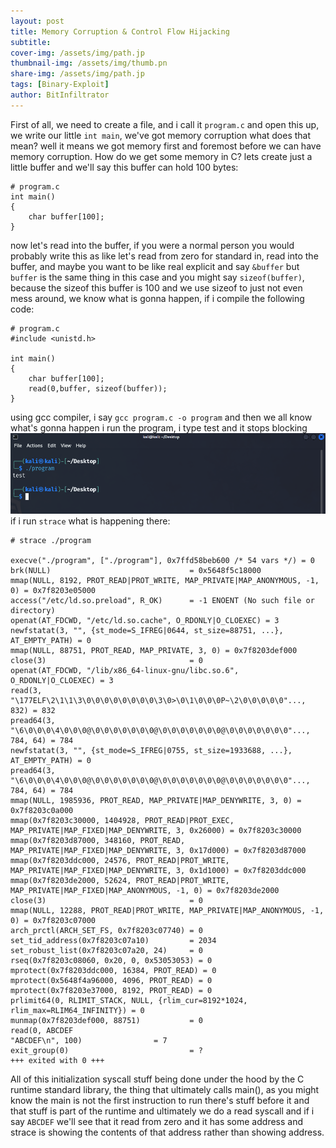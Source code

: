 ```yaml
---
layout: post
title: Memory Corruption & Control Flow Hijacking
subtitle: 
cover-img: /assets/img/path.jp
thumbnail-img: /assets/img/thumb.pn
share-img: /assets/img/path.jp
tags: [Binary-Exploit]
author: BitInfiltrator
---
```


First of all, we need to create a file, and i call it `program.c` and open this up, we write our little `int main`, we've got memory corruption what does that mean? well it means we got memory first and foremost before we can have memory corruption. How do we get some memory in C? lets create just a little buffer and we'll say this buffer can hold 100 bytes:
```
# program.c
int main()
{
    char buffer[100];
}
```
now let's read into the buffer, if you were a normal person you would probably write this as like let's read from zero for standard in, read into the buffer, and maybe you want to be like real explicit and say `&buffer` but `buffer` is the same thing in this case and you might say `sizeof(buffer)`, because the sizeof this buffer is 100 and we use sizeof to just not even mess around, we know what is gonna happen, if i compile the following code:
```
# program.c
#include <unistd.h>

int main()
{
    char buffer[100];
    read(0,buffer, sizeof(buffer));
}
```
using gcc compiler, i say `gcc program.c -o program` and then we all know what's gonna happen i run the program, i type test and it stops blocking ![Image](/assets/img/RunningTheProgram.png) if i run `strace` what is happening there:
```
# strace ./program

execve("./program", ["./program"], 0x7ffd58beb600 /* 54 vars */) = 0
brk(NULL)                               = 0x5648f5c18000
mmap(NULL, 8192, PROT_READ|PROT_WRITE, MAP_PRIVATE|MAP_ANONYMOUS, -1, 0) = 0x7f8203e05000
access("/etc/ld.so.preload", R_OK)      = -1 ENOENT (No such file or directory)
openat(AT_FDCWD, "/etc/ld.so.cache", O_RDONLY|O_CLOEXEC) = 3
newfstatat(3, "", {st_mode=S_IFREG|0644, st_size=88751, ...}, AT_EMPTY_PATH) = 0
mmap(NULL, 88751, PROT_READ, MAP_PRIVATE, 3, 0) = 0x7f8203def000
close(3)                                = 0
openat(AT_FDCWD, "/lib/x86_64-linux-gnu/libc.so.6", O_RDONLY|O_CLOEXEC) = 3
read(3, "\177ELF\2\1\1\3\0\0\0\0\0\0\0\0\3\0>\0\1\0\0\0P~\2\0\0\0\0\0"..., 832) = 832
pread64(3, "\6\0\0\0\4\0\0\0@\0\0\0\0\0\0\0@\0\0\0\0\0\0\0@\0\0\0\0\0\0\0"..., 784, 64) = 784
newfstatat(3, "", {st_mode=S_IFREG|0755, st_size=1933688, ...}, AT_EMPTY_PATH) = 0
pread64(3, "\6\0\0\0\4\0\0\0@\0\0\0\0\0\0\0@\0\0\0\0\0\0\0@\0\0\0\0\0\0\0"..., 784, 64) = 784
mmap(NULL, 1985936, PROT_READ, MAP_PRIVATE|MAP_DENYWRITE, 3, 0) = 0x7f8203c0a000
mmap(0x7f8203c30000, 1404928, PROT_READ|PROT_EXEC, MAP_PRIVATE|MAP_FIXED|MAP_DENYWRITE, 3, 0x26000) = 0x7f8203c30000
mmap(0x7f8203d87000, 348160, PROT_READ, MAP_PRIVATE|MAP_FIXED|MAP_DENYWRITE, 3, 0x17d000) = 0x7f8203d87000
mmap(0x7f8203ddc000, 24576, PROT_READ|PROT_WRITE, MAP_PRIVATE|MAP_FIXED|MAP_DENYWRITE, 3, 0x1d1000) = 0x7f8203ddc000
mmap(0x7f8203de2000, 52624, PROT_READ|PROT_WRITE, MAP_PRIVATE|MAP_FIXED|MAP_ANONYMOUS, -1, 0) = 0x7f8203de2000
close(3)                                = 0
mmap(NULL, 12288, PROT_READ|PROT_WRITE, MAP_PRIVATE|MAP_ANONYMOUS, -1, 0) = 0x7f8203c07000
arch_prctl(ARCH_SET_FS, 0x7f8203c07740) = 0
set_tid_address(0x7f8203c07a10)         = 2034
set_robust_list(0x7f8203c07a20, 24)     = 0
rseq(0x7f8203c08060, 0x20, 0, 0x53053053) = 0
mprotect(0x7f8203ddc000, 16384, PROT_READ) = 0
mprotect(0x5648f4a96000, 4096, PROT_READ) = 0
mprotect(0x7f8203e37000, 8192, PROT_READ) = 0
prlimit64(0, RLIMIT_STACK, NULL, {rlim_cur=8192*1024, rlim_max=RLIM64_INFINITY}) = 0
munmap(0x7f8203def000, 88751)           = 0
read(0, ABCDEF
"ABCDEF\n", 100)                = 7
exit_group(0)                           = ?
+++ exited with 0 +++
```
All of this initialization syscall stuff being done under the hood by the C runtime standard library, the thing that ultimately calls main(), as you might know the main is not the first instruction to run there's stuff before it and that stuff is part of the runtime and ultimately we do a read syscall and if i say `ABCDEF` we'll see that it read from zero and it has some address and strace is showing the contents of that address rather than showing address.